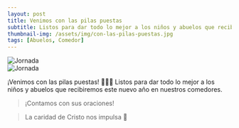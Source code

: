 ```yaml
---
layout: post
title: Venimos con las pilas puestas
subtitle: Listos para dar todo lo mejor a los niños y abuelos que recibiremos este nuevo año en nuestros comedores.
thumbnail-img: /assets/img/con-las-pilas-puestas.jpg
tags: [Abuelos, Comedor]
---
```


![Jornada](https://fundacionsanvicentepallotti.github.io/assets/img/con-las-pilas-puestas.jpg)<br>
![Jornada](https://fundacionsanvicentepallotti.github.io/assets/img/con-las-pilas-puestas02.jpg)<br>

¡Venimos con las pilas puestas! 🔋🔋🔋 Listos para dar todo lo mejor a los niños y abuelos que recibiremos este nuevo año en nuestros comedores.

> ¡Contamos con sus oraciones!

> La caridad de Cristo nos impulsa 🙌
